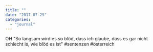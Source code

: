 ```yaml
---
title: ""
date: "2017-07-25"
categories: 
  - "journal"
---
```


OH "So langsam wird es so blöd, dass ich glaube, dass es gar nicht schlecht is, wie blöd es ist" #sentenzen #österreich
